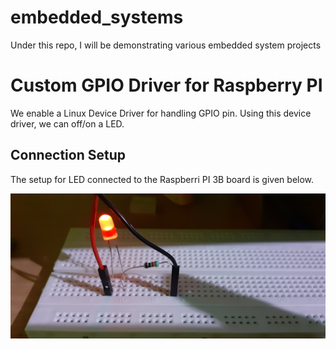 # embedded_systems
Under this repo, I will be demonstrating various embedded system projects

# Custom GPIO Driver for Raspberry PI
We enable a Linux Device Driver for handling GPIO pin. Using this device driver, we can off/on a LED.

## Connection Setup
The setup for LED connected to the Raspberri PI 3B board is given below.

![Test Image 1](https://github.com/midhunlohi/embedded_systems/blob/master/RaspberryPi/custom_gpio_driver/connection_setup.jpg)
